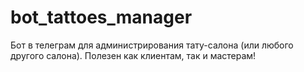 # bot_tattoes_manager
Бот в телеграм для администрирования тату-салона (или любого другого салона). Полезен как клиентам, так и мастерам!
